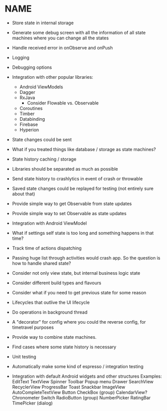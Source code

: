 # NAME

- Store state in internal storage

- Generate some debug screen with all the information of
    all state machines where you can change all the states
    
- Handle received error in onObserve and onPush

- Logging

- Debugging options

- Integration with other popular libraries:
    - Android ViewModels
    - Dagger
    - RxJava
        - Consider Flowable vs. Observable
    - Coroutines
    - Timber
    - Databinding
    - Firebase
    - Hyperion

- State changes could be sent 

- What if you treated things like database / storage as state machines? 

- State history caching / storage

- Libraries should be separated as much as possible

- Send state history to crashlytics in event of crash or throwable

- Saved state changes could be replayed for testing (not entirely sure about that)

- Provide simple way to get Observable from state updates

- Provide simple way to set Observable as state updates

- Integration with Android ViewModel

- What if settings self state is too long and something happens in that time?

- Track time of actions dispatching

- Passing huge list through activities would crash app. So the question is how to handle shared state?

- Consider not only view state, but internal business logic state

- Consider different build types and flavours

- Consider what if you need to get previous state for some reason

- Lifecycles that outlive the UI lifecycle

- Do operations in background thread

- A "decorator" for config where you could the reverse config, for timetravel purposes

- Provide way to combine state machines.

- Find cases where some state history is necessary

- Unit testing 

- Automatically make some kind of espresso / integration testing 

- Integration with default Android widgets and other structures
    Examples:
    EditText
    TextView
    Spinner
    Toolbar
    Popup menu
    Drawer
    SearchView
    RecyclerView
    ProgressBar
    Toast
    Snackbar
    ImageView
    AutoCompleteTextView
    Button
    CheckBox (group)
    CalendarView?
    Chronometer
    Switch
    RadioButton (group)
    NumberPicker
    RatingBar
    TimePicker (dialog)